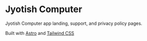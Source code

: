 # Jyotish Computer

Jyotish Computer app landing, support, and privacy policy pages.

Built with [Astro](https://astro.build/) and [Tailwind CSS](https://tailwindcss.com)
